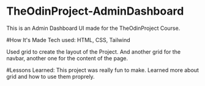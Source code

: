 # TheOdinProject-AdminDashboard
This is an Admin Dashboard UI made for the TheOdinProject Course.

#How It's Made
Tech used: HTML, CSS, Tailwind

Used grid to create the layout of the Project. And another grid for the navbar, another one 
for the content of the page.

#Lessons Learned:
This project was really fun to make. Learned more about grid and how to use them proprely.
